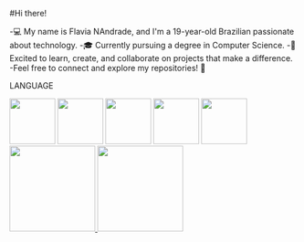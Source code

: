 #Hi there!

-💻 My name is Flavia NAndrade, and I'm a 19-year-old Brazilian passionate about technology.
-🎓 Currently pursuing a degree in Computer Science.
-🌟 Excited to learn, create, and collaborate on projects that make a difference.
-Feel free to connect and explore my repositories! 🚀

  LANGUAGE
  
  
  <img src="https://cdn.jsdelivr.net/gh/devicons/devicon@latest/icons/c/c-original.svg" height="80"/>
  <img src="https://cdn.jsdelivr.net/gh/devicons/devicon@latest/icons/javascript/javascript-original.svg" height="80" />
  <img src="https://cdn.jsdelivr.net/gh/devicons/devicon@latest/icons/html5/html5-original.svg" height="80"  />
  <img src="https://cdn.jsdelivr.net/gh/devicons/devicon@latest/icons/css3/css3-original.svg" height="80"  />
  <img src="https://cdn.jsdelivr.net/gh/devicons/devicon@latest/icons/java/java-original-wordmark.svg" height="80"  />
          
 <div>
  <a href="https://github.com/seu-FlaviaAndrade22STN">
  <img height="150en" src="https://github-readme-stats.vercel.app/api?username=FlaviaAndrade22&theme=midnight-purple&show_icons=true&hide_border=false&border_color=A020F0&count_private=false" /> 
  <img height="150en" src="https://github-readme-stats.vercel.app/api/top-langs/?username=FlaviaAndrade22&theme=midnight-purple&show_icons=true&hide_border=false&border_color=A020F0&layout=compact" />
</div> 
